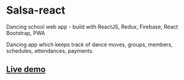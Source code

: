 # Salsa-react

Dancing school web app - build with ReactJS, Redux, Firebase, React Bootstrap, PWA

Dancing app which keeps track of dance moves, groups, members, schedules, attendances, payments.

## [Live demo](https://alexgooner12.github.io/Salsa-react/)

